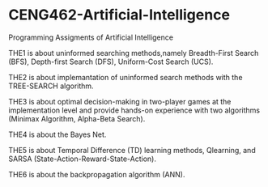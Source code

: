 # CENG462-Artificial-Intelligence
Programming Assigments of Artificial Intelligence

THE1 is about uninformed searching methods,namely Breadth-First Search (BFS), Depth-first Search (DFS), Uniform-Cost Search (UCS).

THE2 is about implemantation of uninformed search methods with the TREE-SEARCH algorithm.

THE3 is about optimal decision-making in two-player games at the implementation level and provide hands-on experience with two algorithms (Minimax Algorithm, Alpha-Beta Search).

THE4 is about the Bayes Net.

THE5 is about Temporal Difference (TD) learning methods, Qlearning, and SARSA (State-Action-Reward-State-Action).

THE6 is about the backpropagation algorithm (ANN).
